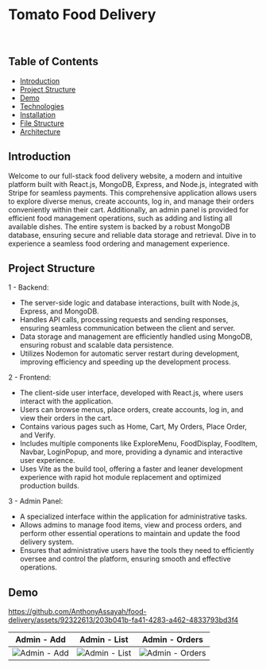 # Tomato Food Delivery
<br/>

## Table of Contents  

- [Introduction](#introduction)
- [Project Structure](#project-structure)
- [Demo](#demo)
- [Technologies](#technologies)
- [Installation](#installation)
- [File Structure](#file-structure)
- [Architecture ](#architecture)

## Introduction

Welcome to our full-stack food delivery website, a modern and intuitive platform built with React.js, MongoDB, Express, and Node.js, integrated with Stripe 
for seamless payments. This comprehensive application allows users to explore diverse menus, create accounts, log in, and manage their orders conveniently 
within their cart. Additionally, an admin panel is provided for efficient food management operations, such as adding and listing all available dishes. 
The entire system is backed by a robust MongoDB database, ensuring secure and reliable data storage and retrieval. Dive in to experience a seamless food 
ordering and management experience.

## Project Structure

1 - Backend:
- The server-side logic and database interactions, built with Node.js, Express, and MongoDB.
- Handles API calls, processing requests and sending responses, ensuring seamless communication between the client and server.
- Data storage and management are efficiently handled using MongoDB, ensuring robust and scalable data persistence.
- Utilizes Nodemon for automatic server restart during development, improving efficiency and speeding up the development process.
  
2 - Frontend:
- The client-side user interface, developed with React.js, where users interact with the application.
- Users can browse menus, place orders, create accounts, log in, and view their orders in the cart.
- Contains various pages such as Home, Cart, My Orders, Place Order, and Verify.
- Includes multiple components like ExploreMenu, FoodDisplay, FoodItem, Navbar, LoginPopup, and more, providing a dynamic and interactive user experience.
- Uses Vite as the build tool, offering a faster and leaner development experience with rapid hot module replacement and optimized production builds.
  
3 - Admin Panel:
- A specialized interface within the application for administrative tasks.
- Allows admins to manage food items, view and process orders, and perform other essential operations to maintain and update the food delivery system.
- Ensures that administrative users have the tools they need to efficiently oversee and control the platform, ensuring smooth and effective operations.

## Demo

https://github.com/AnthonyAssayah/food-delivery/assets/92322613/203b041b-fa41-4283-a462-4833793bd3f4


| Admin - Add | Admin - List | Admin - Orders  |
| --- | --- | ---  |
| ![Admin - Add](https://github.com/AnthonyAssayah/food-delivery/assets/92322613/5fbca89d-9cd4-4347-98d0-3058b8b265d5)  | ![Admin - List](https://github.com/AnthonyAssayah/food-delivery/assets/92322613/5d82b081-af33-4814-9fdb-5389535d6b73)| ![Admin - Orders](https://github.com/AnthonyAssayah/food-delivery/assets/92322613/0152ec69-b157-4f62-a1e5-d2eace3c4f04)
